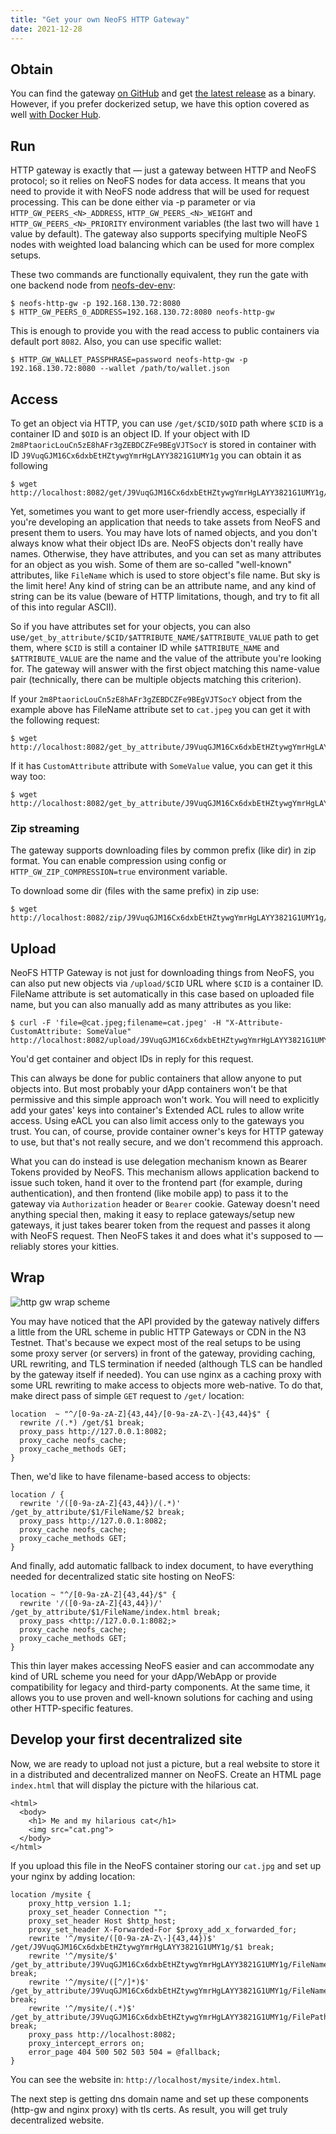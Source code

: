 ```yaml
---
title: "Get your own NeoFS HTTP Gateway"
date: 2021-12-28
---
```



## Obtain

You can find the gateway [on GitHub](https://github.com/nspcc-dev/neofs-http-gw) and get [the latest release](https://github.com/nspcc-dev/neofs-http-gw/releases) as a binary. However, if you prefer dockerized setup, we have this option covered as well [with Docker Hub](https://hub.docker.com/r/nspccdev/neofs-http-gw).


## Run

HTTP gateway is exactly that — just a gateway between HTTP and NeoFS protocol; so it relies on NeoFS nodes for data access. It means that you need to provide it with NeoFS node address that will be used for request processing. This can be done either via -p parameter or via `HTTP_GW_PEERS_<N>_ADDRESS`, `HTTP_GW_PEERS_<N>_WEIGHT` and `HTTP_GW_PEERS_<N>_PRIORITY` environment variables (the last two will have `1` value by default). The gateway also supports specifying multiple NeoFS nodes with weighted load balancing which can be used for more complex setups.

These two commands are functionally equivalent, they run the gate with one backend node from [neofs-dev-env](https://github.com/nspcc-dev/neofs-dev-env):

```
$ neofs-http-gw -p 192.168.130.72:8080
$ HTTP_GW_PEERS_0_ADDRESS=192.168.130.72:8080 neofs-http-gw
```

This is enough to provide you with the read access to public containers via default port `8082`. Also, you can use specific wallet:

```
$ HTTP_GW_WALLET_PASSPHRASE=password neofs-http-gw -p 192.168.130.72:8080 --wallet /path/to/wallet.json
```


## Access

To get an object via HTTP, you can use `/get/$CID/$OID` path where `$CID` is a container ID and `$OID` is an object ID. If your object with ID `2m8PtaoricLouCn5zE8hAFr3gZEBDCZFe9BEgVJTSocY` is stored in container with ID `J9VuqGJM16Cx6dxbEtHZtywgYmrHgLAYY3821G1UMY1g` you can obtain it as following

```
$ wget http://localhost:8082/get/J9VuqGJM16Cx6dxbEtHZtywgYmrHgLAYY3821G1UMY1g/2m8PtaoricLouCn5zE8hAFr3gZEBDCZFe9BEgVJTSocY
```

Yet, sometimes you want to get more user-friendly access, especially if you're developing an application that needs to take assets from NeoFS and present them to users. You may have lots of named objects, and you don't always know what their object IDs are. NeoFS objects don't really have names. Otherwise, they have attributes, and you can set as many attributes for an object as you wish. Some of them are so-called "well-known" attributes, like `FileName` which is used to store object's file name. But sky is the limit here! Any kind of string can be an attribute name, and any kind of string can be its value (beware of HTTP limitations, though, and try to fit all of this into regular ASCII).

So if you have attributes set for your objects, you can also use`/get_by_attribute/$CID/$ATTRIBUTE_NAME/$ATTRIBUTE_VALUE` path to get them, where `$CID` is still a container ID while `$ATTRIBUTE_NAME` and `$ATTRIBUTE_VALUE` are the name and the value of the attribute you're looking for. The gateway will answer with the first object matching this name-value pair (technically, there can be multiple objects matching this criterion).

If your `2m8PtaoricLouCn5zE8hAFr3gZEBDCZFe9BEgVJTSocY` object from the example above has FileName attribute set to `cat.jpeg` you can get it with the following request:

```
$ wget http://localhost:8082/get_by_attribute/J9VuqGJM16Cx6dxbEtHZtywgYmrHgLAYY3821G1UMY1g/FileName/cat.jpeg
```

If it has `CustomAttribute` attribute with `SomeValue` value, you can get it this way too:

```
$ wget http://localhost:8082/get_by_attribute/J9VuqGJM16Cx6dxbEtHZtywgYmrHgLAYY3821G1UMY1g/CustomAttribute/SomeValue
```

### Zip streaming

The gateway supports downloading files by common prefix (like dir) in zip format. You can enable compression using config or `HTTP_GW_ZIP_COMPRESSION=true` environment variable.

To download some dir (files with the same prefix) in zip use:

```
$ wget http://localhost:8082/zip/J9VuqGJM16Cx6dxbEtHZtywgYmrHgLAYY3821G1UMY1g/common/prefix
```


## Upload

NeoFS HTTP Gateway is not just for downloading things from NeoFS, you can also put new objects via `/upload/$CID` URL where `$CID` is a container ID. FileName attribute is set automatically in this case based on uploaded file name, but you can also manually add as many attributes as you like:

```
$ curl -F 'file=@cat.jpeg;filename=cat.jpeg' -H "X-Attribute-CustomAttribute: SomeValue" http://localhost:8082/upload/J9VuqGJM16Cx6dxbEtHZtywgYmrHgLAYY3821G1UMY1g
```

You'd get container and object IDs in reply for this request.

This can always be done for public containers that allow anyone to put objects into. But most probably your dApp containers won't be that permissive and this simple approach won't work. You will need to explicitly add your gates' keys into container's Extended ACL rules to allow write access. Using eACL you can also limit access only to the gateways you trust. You can, of course, provide container owner's keys for HTTP gateway to use, but that's not really secure, and we don't recommend this approach.

What you can do instead is use delegation mechanism known as Bearer Tokens provided by NeoFS. This mechanism allows application backend to issue such token, hand it over to the frontend part (for example, during authentication), and then frontend (like mobile app) to pass it to the gateway via `Authorization` header or `Bearer` cookie. Gateway doesn't need anything special then, making it easy to replace gateways/setup new gateways, it just takes bearer token from the request and passes it along with NeoFS request. Then NeoFS takes it and does what it's supposed to — reliably stores your kitties.


## Wrap

![http gw wrap scheme](../../images/http-gw-wrap.png)

You may have noticed that the API provided by the gateway natively differs a little from the URL scheme in public HTTP Gateways or CDN in the N3 Testnet. That's because we expect most of the real setups to be using some proxy server (or servers) in front of the gateway, providing caching, URL rewriting, and TLS termination if needed (although TLS can be handled by the gateway itself if needed). You can use nginx as a caching proxy with some URL rewriting to make access to objects more web-native. To do that, make direct pass of simple `GET` request to `/get/` location:

```
location  ~ "^/[0-9a-zA-Z]{43,44}/[0-9a-zA-Z\-]{43,44}$" {
  rewrite /(.*) /get/$1 break;
  proxy_pass http://127.0.0.1:8082;
  proxy_cache neofs_cache;
  proxy_cache_methods GET;
}
```
Then, we'd like to have filename-based access to objects:

```
location / {
  rewrite '/([0-9a-zA-Z]{43,44})/(.*)' /get_by_attribute/$1/FileName/$2 break;
  proxy_pass http://127.0.0.1:8082;
  proxy_cache neofs_cache;
  proxy_cache_methods GET;
}
```

And finally, add automatic fallback to index document, to have everything needed for decentralized static site hosting on NeoFS:

```
location ~ "^/[0-9a-zA-Z]{43,44}/$" {
  rewrite '/([0-9a-zA-Z]{43,44})/' /get_by_attribute/$1/FileName/index.html break;
  proxy_pass <http://127.0.0.1:8082;>
  proxy_cache neofs_cache;
  proxy_cache_methods GET;
}
```

This thin layer makes accessing NeoFS easier and can accommodate any kind of URL scheme you need for your dApp/WebApp or provide compatibility for legacy and third-party components. At the same time, it allows you to use proven and well-known solutions for caching and using other HTTP-specific features.


## Develop your first decentralized site

Now, we are ready to upload not just a picture, but a real website to store it in a distributed and decentralized manner on NeoFS. Create an HTML page `index.html` that will display the picture with the hilarious cat.

```
<html>
  <body>
    <h1> Me and my hilarious cat</h1>
    <img src="cat.png">
  </body>
</html>
```

If you upload this file in the NeoFS container storing our `cat.jpg` and set up your nginx by adding location:

```
location /mysite {
    proxy_http_version 1.1;
    proxy_set_header Connection "";
    proxy_set_header Host $http_host;
    proxy_set_header X-Forwarded-For $proxy_add_x_forwarded_for;
	rewrite '^/mysite/([0-9a-zA-Z\-]{43,44})$' /get/J9VuqGJM16Cx6dxbEtHZtywgYmrHgLAYY3821G1UMY1g/$1 break;
    rewrite '^/mysite/$'                     /get_by_attribute/J9VuqGJM16Cx6dxbEtHZtywgYmrHgLAYY3821G1UMY1g/FileName/index.html break;
    rewrite '^/mysite/([^/]*)$'              /get_by_attribute/J9VuqGJM16Cx6dxbEtHZtywgYmrHgLAYY3821G1UMY1g/FileName/$1 break;
    rewrite '^/mysite/(.*)$'                 /get_by_attribute/J9VuqGJM16Cx6dxbEtHZtywgYmrHgLAYY3821G1UMY1g/FilePath/$1 break;
    proxy_pass http://localhost:8082;
    proxy_intercept_errors on;
    error_page 404 500 502 503 504 = @fallback;
}

```

You can see the website in: `http://localhost/mysite/index.html`.

The next step is getting dns domain name and set up these components (http-gw and nginx proxy) with tls certs. As result, you will get truly decentralized website.
